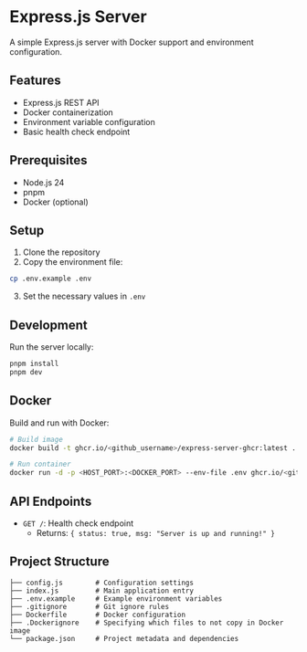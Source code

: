 # Express.js Server

A simple Express.js server with Docker support and environment configuration.

## Features

- Express.js REST API
- Docker containerization
- Environment variable configuration
- Basic health check endpoint

## Prerequisites

- Node.js 24
- pnpm
- Docker (optional)

## Setup

1. Clone the repository
2. Copy the environment file:

```sh
cp .env.example .env
```

3. Set the necessary values in `.env`

## Development

Run the server locally:

```sh
pnpm install
pnpm dev
```

## Docker

Build and run with Docker:

```sh
# Build image
docker build -t ghcr.io/<github_username>/express-server-ghcr:latest .

# Run container
docker run -d -p <HOST_PORT>:<DOCKER_PORT> --env-file .env ghcr.io/<github_username>/express-server-ghcr:latest .
```

## API Endpoints

- `GET /`: Health check endpoint
  - Returns: `{ status: true, msg: "Server is up and running!" }`

## Project Structure

```
├── config.js        # Configuration settings
├── index.js         # Main application entry
├── .env.example     # Example environment variables
├── .gitignore       # Git ignore rules
├── Dockerfile       # Docker configuration
├── .Dockerignore    # Specifying which files to not copy in Docker image
└── package.json     # Project metadata and dependencies
```
